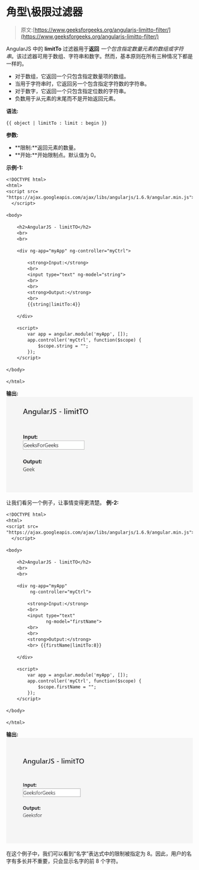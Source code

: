 # 角型\极限过滤器

> 原文:[https://www.geeksforgeeks.org/angularjs-limitto-filter/](https://www.geeksforgeeks.org/angularjs-limitto-filter/)

AngularJS 中的 **limitTo** 过滤器用于**返回** *一个包含指定数量元素的数组或字符串*。该过滤器可用于数组、字符串和数字。然而，基本原则在所有三种情况下都是一样的。

*   对于数组，它返回一个只包含指定数量项的数组。
*   当用于字符串时，它返回另一个包含指定字符数的字符串。
*   对于数字，它返回一个只包含指定位数的字符串。
*   负数用于从元素的末尾而不是开始返回元素。

**语法:**

```
{{ object | limitTo : limit : begin }}
```

**参数:**

*   **限制:**返回元素的数量。
*   **开始:**开始限制点。默认值为 0。

**示例-1:**

```
<!DOCTYPE html>
<html>
<script src=
"https://ajax.googleapis.com/ajax/libs/angularjs/1.6.9/angular.min.js">
  </script>

<body>

    <h2>AngularJS - limitTO</h2>
    <br>
    <br>

    <div ng-app="myApp" ng-controller="myCtrl">

        <strong>Input:</strong>
        <br>
        <input type="text" ng-model="string">
        <br>
        <br>
        <strong>Output:</strong>
        <br>
        {{string|limitTo:4}}

    </div>

    <script>
        var app = angular.module('myApp', []);
        app.controller('myCtrl', function($scope) {
            $scope.string = "";
        });
    </script>

</body>

</html>
```

**输出:**
![](img/78dbec6073ec0805b1a9c6bbf805f822.png)

让我们看另一个例子，让事情变得更清楚。
**例-2:**

```
<!DOCTYPE html>
<html>
<script src=
"https://ajax.googleapis.com/ajax/libs/angularjs/1.6.9/angular.min.js">
  </script>

<body>

    <h2>AngularJS - limitTO</h2>
    <br>
    <br>

    <div ng-app="myApp"
         ng-controller="myCtrl">

        <strong>Input:</strong>
        <br>
        <input type="text"
               ng-model="firstName">
        <br>
        <br>
        <strong>Output:</strong>
        <br> {{firstName|limitTo:8}}

    </div>

    <script>
        var app = angular.module('myApp', []);
        app.controller('myCtrl', function($scope) {
            $scope.firstName = "";
        });
    </script>

</body>

</html>
```

**输出:**
![](img/b66890af582d1b648ee20e5ef95cdd16.png)

在这个例子中，我们可以看到“名字”表达式中的限制被指定为 8。因此，用户的名字有多长并不重要，只会显示名字的前 8 个字符。